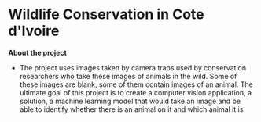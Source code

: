 # Wildlife Conservation in Cote d'Ivoire

**About the project**

- The project uses images taken by camera traps used by conservation researchers who take these images of animals in the wild. Some of these images are blank, some of them contain images of an animal. The ultimate goal of this project is to create a computer vision application, a solution, a machine learning model that would take an image and be able to identify whether there is an animal on it and which animal it is. 